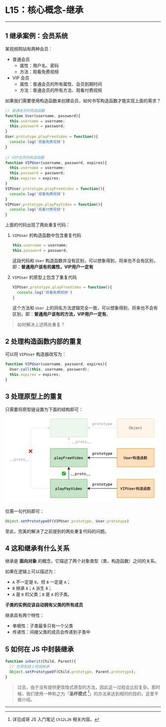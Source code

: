 # L15：核心概念-继承

---



## 1 继承案例：会员系统

某视频网站有两种会员：

- 普通会员
  - 属性：用户名、密码
  - 方法：观看免费视频
- VIP 会员
  - 属性：普通会员的所有属性、会员到期时间
  - 方法：普通会员的所有方法、观看付费视频

如果我们需要使用构造函数来创建会员，如何书写构造函数才能实现上面的需求？

```js
// 普通会员的构造函数
function User(username, password){
  this.username = username;
  this.password = password;
}
User.prototype.playFreeVideo = function(){
  console.log('观看免费视频')
}

// VIP会员的构造函数
function VIPUser(username, password, expires){
  this.username = username;
  this.password = password;
  this.expires = expires;
}
VIPUser.prototype.playFreeVideo = function(){
  console.log('观看免费视频')
}
VIPUser.prototype.playPayVideo = function(){
  console.log('观看付费视频')
}
```

上面的代码出现了两处重复代码：

1. `VIPUser` 的构造函数中包含重复代码

   ```js
   this.username = username;
   this.password = password;
   ```

   这段代码和 `User` 构造函数并没有区别，可以想象得到，将来也不会有区别，即：**普通用户该有的属性，VIP用户一定有**

2. `VIPUser` 的原型上包含了重复代码

   ```js
   VIPUser.prototype.playFreeVideo = function(){
     console.log('观看免费视频')
   }
   ```

   这个方法和 `User` 上的同名方法逻辑完全一致，可以想象得到，将来也不会有区别，即：**普通用户该有的方法，VIP用户一定有**。

> 如何解决上述两处重复？



## 2 处理构造函数内部的重复

可以将 `VIPUser` 构造器改写为：

```js
function VIPUser(username, password, expires){
  User.call(this, username, password);
  this.expires = expires;
}
```



## 3 处理原型上的重复

只需要将原型链设置为下面的结构即可：

![](assets/15.1.png)

仅需一句代码即可：

```js
Object.setPrototypeOf(VIPUser.prototype, User.prototype)
```

至此，完美的解决了之前提到的两处重复代码的问题。



## 4 这和继承有什么关系

继承是 **面向对象** 的概念，它描述了两个对象类型（类，构造函数）之间的关系。

如果在逻辑上可以描述为：

- `A` 不一定是 `B`，但 `B` 一定是 `A`；
- `B` 继承 `A`；`A` 派生 `B`；
- `A` 是 `B` 的父类；`B` 是 `A` 的子类。

**子类的实例应该自动拥有父类的所有成员**

继承具有两个特性：

- 单根性：子类最多只有一个父类
- 传递性：间接父类的成员会传递到子类中



## 5 如何在 JS 中封装继承

```js
function inherit(Child, Parent){
  // 在原型链上完成继承 
  Object.setPrototypeOf(Child.prototype, Parent.prototype);
}
```

> 过去，由于没有提供更改隐式原型的方法，因此这一过程会比较复杂。那时候，我们使用一种称之为「**圣杯模式** [^1]」的办法来达到相同的目的，这里不做介绍。



---

[^1]: 详见成哥 JS 入门笔记 `Ch12L26` 相关内容。



